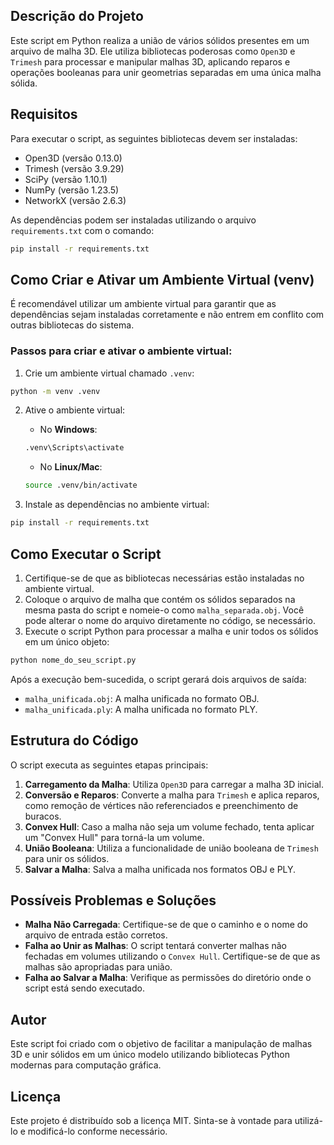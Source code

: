 ## Descrição do Projeto
Este script em Python realiza a união de vários sólidos presentes em um arquivo de malha 3D. Ele utiliza bibliotecas poderosas como `Open3D` e `Trimesh` para processar e manipular malhas 3D, aplicando reparos e operações booleanas para unir geometrias separadas em uma única malha sólida.

## Requisitos
Para executar o script, as seguintes bibliotecas devem ser instaladas:

- Open3D (versão 0.13.0)
- Trimesh (versão 3.9.29)
- SciPy (versão 1.10.1)
- NumPy (versão 1.23.5)
- NetworkX (versão 2.6.3)

As dependências podem ser instaladas utilizando o arquivo `requirements.txt` com o comando:

```sh
pip install -r requirements.txt
```

## Como Criar e Ativar um Ambiente Virtual (venv)
É recomendável utilizar um ambiente virtual para garantir que as dependências sejam instaladas corretamente e não entrem em conflito com outras bibliotecas do sistema.

### Passos para criar e ativar o ambiente virtual:
1. Crie um ambiente virtual chamado `.venv`:

```sh
python -m venv .venv
```

2. Ative o ambiente virtual:
   - No **Windows**:

   ```sh
   .venv\Scripts\activate
   ```
   - No **Linux/Mac**:

   ```sh
   source .venv/bin/activate
   ```

3. Instale as dependências no ambiente virtual:

```sh
pip install -r requirements.txt
```

## Como Executar o Script
1. Certifique-se de que as bibliotecas necessárias estão instaladas no ambiente virtual.
2. Coloque o arquivo de malha que contém os sólidos separados na mesma pasta do script e nomeie-o como `malha_separada.obj`. Você pode alterar o nome do arquivo diretamente no código, se necessário.
3. Execute o script Python para processar a malha e unir todos os sólidos em um único objeto:

```sh
python nome_do_seu_script.py
```

Após a execução bem-sucedida, o script gerará dois arquivos de saída:
- `malha_unificada.obj`: A malha unificada no formato OBJ.
- `malha_unificada.ply`: A malha unificada no formato PLY.

## Estrutura do Código
O script executa as seguintes etapas principais:
1. **Carregamento da Malha**: Utiliza `Open3D` para carregar a malha 3D inicial.
2. **Conversão e Reparos**: Converte a malha para `Trimesh` e aplica reparos, como remoção de vértices não referenciados e preenchimento de buracos.
3. **Convex Hull**: Caso a malha não seja um volume fechado, tenta aplicar um "Convex Hull" para torná-la um volume.
4. **União Booleana**: Utiliza a funcionalidade de união booleana de `Trimesh` para unir os sólidos.
5. **Salvar a Malha**: Salva a malha unificada nos formatos OBJ e PLY.

## Possíveis Problemas e Soluções
- **Malha Não Carregada**: Certifique-se de que o caminho e o nome do arquivo de entrada estão corretos.
- **Falha ao Unir as Malhas**: O script tentará converter malhas não fechadas em volumes utilizando o `Convex Hull`. Certifique-se de que as malhas são apropriadas para união.
- **Falha ao Salvar a Malha**: Verifique as permissões do diretório onde o script está sendo executado.

## Autor
Este script foi criado com o objetivo de facilitar a manipulação de malhas 3D e unir sólidos em um único modelo utilizando bibliotecas Python modernas para computação gráfica.

## Licença
Este projeto é distribuído sob a licença MIT. Sinta-se à vontade para utilizá-lo e modificá-lo conforme necessário.